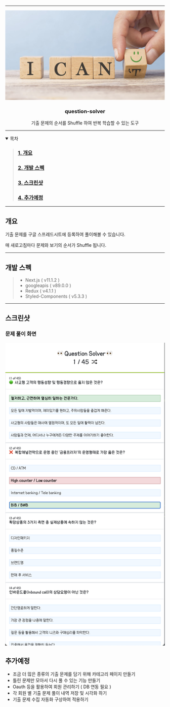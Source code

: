 <!-- 로고 -->

---

<div style="text-align: center">

  <a href="https://github.com/githong-kr/question-solver">
    <img src="images/img.png" alt="ICan"/>
  </a>

### question-solver

기출 문제의 순서를 Shuffle 하여 반복 학습할 수 있는 도구

</div>

---

<!-- TABLE OF CONTENTS -->
<details open="open">
  <summary>목차</summary>

> ### [1. 개요](#개요)
>
> ### [2. 개발 스펙](#개발-스펙)
>
> ### [3. 스크린샷](#스크린샷)
>
> ### [4. 추가예정](#추가예정)

</details>

---

<!-- 개요 -->

## 개요

기출 문제를 구글 스프레드시트에 등록하여 풀이해볼 수 있습니다.

매 새로고침마다 문제와 보기의 순서가 Shuffle 됩니다.

---

<!-- 개발 스펙 -->

## 개발 스펙

> - Next.js ( v11.1.2 )
> - googleapis ( v89.0.0 )
> - Redux ( v4.1.1 )
> - Styled-Components ( v5.3.3 )

---

<!-- 스크린샷 -->

## 스크린샷

### 문제 풀이 화면

<img src="images/question.png" alt="Question"/>

<!-- 추가예정 -->

## 추가예정

- 조금 더 많은 종류의 기출 문제를 담기 위해 카테고리 페이지 만들기
- 틀린 문제만 모아서 다시 풀 수 있는 기능 만들기
- Oauth 등을 활용하여 회원 관리하기 ( DB 연동 필요 )
- 각 회원 별 기출 문제 풀이 내역 저장 및 시각화 하기
- 기출 문제 수집 자동화 구상하여 적용하기
